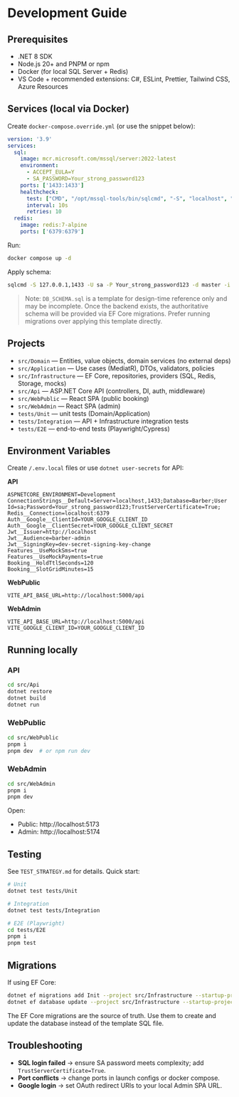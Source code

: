 # Development Guide

## Prerequisites
- .NET 8 SDK
- Node.js 20+ and PNPM or npm
- Docker (for local SQL Server + Redis)
- VS Code + recommended extensions: C#, ESLint, Prettier, Tailwind CSS, Azure Resources

## Services (local via Docker)
Create `docker-compose.override.yml` (or use the snippet below):

```yaml
version: '3.9'
services:
  sql:
    image: mcr.microsoft.com/mssql/server:2022-latest
    environment:
      - ACCEPT_EULA=Y
      - SA_PASSWORD=Your_strong_password123
    ports: ['1433:1433']
    healthcheck:
      test: ["CMD", "/opt/mssql-tools/bin/sqlcmd", "-S", "localhost", "-U", "sa", "-P", "Your_strong_password123", "-Q", "select 1"]
      interval: 10s
      retries: 10
  redis:
    image: redis:7-alpine
    ports: ['6379:6379']
```

Run:
```bash
docker compose up -d
```

Apply schema:
```bash
sqlcmd -S 127.0.0.1,1433 -U sa -P Your_strong_password123 -d master -i DB_SCHEMA.sql
```

> Note: `DB_SCHEMA.sql` is a template for design-time reference only and may be incomplete. Once the backend exists, the authoritative schema will be provided via EF Core migrations. Prefer running migrations over applying this template directly.

## Projects
- `src/Domain` — Entities, value objects, domain services (no external deps)
- `src/Application` — Use cases (MediatR), DTOs, validators, policies
- `src/Infrastructure` — EF Core, repositories, providers (SQL, Redis, Storage, mocks)
- `src/Api` — ASP.NET Core API (controllers, DI, auth, middleware)
- `src/WebPublic` — React SPA (public booking)
- `src/WebAdmin` — React SPA (admin)
- `tests/Unit` — unit tests (Domain/Application)
- `tests/Integration` — API + Infrastructure integration tests
- `tests/E2E` — end-to-end tests (Playwright/Cypress)

## Environment Variables

Create `/.env.local` files or use `dotnet user-secrets` for API:

**API**
```
ASPNETCORE_ENVIRONMENT=Development
ConnectionStrings__Default=Server=localhost,1433;Database=Barber;User Id=sa;Password=Your_strong_password123;TrustServerCertificate=True;
Redis__Connection=localhost:6379
Auth__Google__ClientId=YOUR_GOOGLE_CLIENT_ID
Auth__Google__ClientSecret=YOUR_GOOGLE_CLIENT_SECRET
Jwt__Issuer=http://localhost
Jwt__Audience=barber-admin
Jwt__SigningKey=dev-secret-signing-key-change
Features__UseMockSms=true
Features__UseMockPayments=true
Booking__HoldTtlSeconds=120
Booking__SlotGridMinutes=15
```

**WebPublic**
```
VITE_API_BASE_URL=http://localhost:5000/api
```

**WebAdmin**
```
VITE_API_BASE_URL=http://localhost:5000/api
VITE_GOOGLE_CLIENT_ID=YOUR_GOOGLE_CLIENT_ID
```

## Running locally

### API
```bash
cd src/Api
dotnet restore
dotnet build
dotnet run
```

### WebPublic
```bash
cd src/WebPublic
pnpm i
pnpm dev  # or npm run dev
```

### WebAdmin
```bash
cd src/WebAdmin
pnpm i
pnpm dev
```

Open:
- Public: http://localhost:5173
- Admin:  http://localhost:5174

## Testing
See `TEST_STRATEGY.md` for details. Quick start:
```bash
# Unit
dotnet test tests/Unit

# Integration
dotnet test tests/Integration

# E2E (Playwright)
cd tests/E2E
pnpm i
pnpm test
```

## Migrations
If using EF Core:
```bash
dotnet ef migrations add Init --project src/Infrastructure --startup-project src/Api
dotnet ef database update --project src/Infrastructure --startup-project src/Api
```

The EF Core migrations are the source of truth. Use them to create and update the database instead of the template SQL file.

## Troubleshooting
- **SQL login failed** → ensure SA password meets complexity; add `TrustServerCertificate=True`.
- **Port conflicts** → change ports in launch configs or docker compose.
- **Google login** → set OAuth redirect URIs to your local Admin SPA URL.
